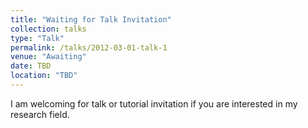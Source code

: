 ```yaml
---
title: "Waiting for Talk Invitation"
collection: talks
type: "Talk"
permalink: /talks/2012-03-01-talk-1
venue: "Awaiting"
date: TBD
location: "TBD"
---
```


I am welcoming for talk or tutorial invitation if you are interested in my research field.
